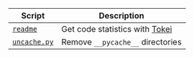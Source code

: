 | Script                     | Description                                                                        |
| -------------------------- | ---------------------------------------------------------------------------------- |
| [`readme`](readme)         | Get code statistics with [Tokei](https://github.com/XAMPPRocky/tokei)              |
| [`uncache.py`](uncache.py) | Remove `__pycache__` directories                                                   |
